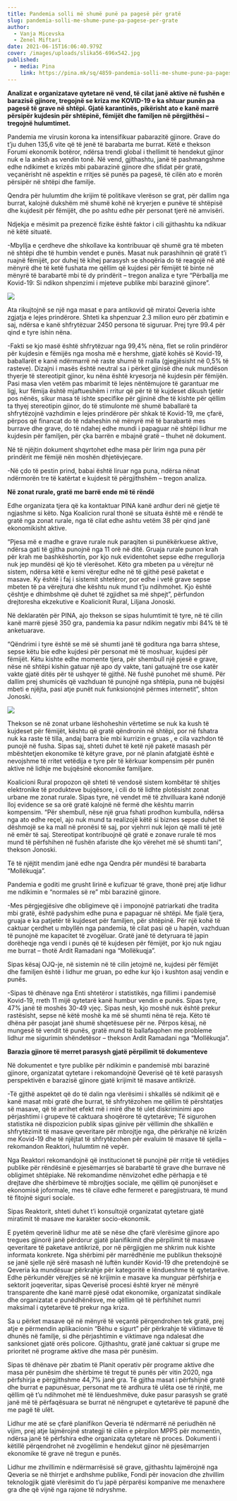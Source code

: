 ```yaml
---
title: Pandemia solli më shumë punë pa pagesë për gratë
slug: pandemia-solli-me-shume-pune-pa-pagese-per-grate
author:
  - Vanja Micevska
  - Zenel Miftari
date: 2021-06-15T16:06:40.979Z
cover: /images/uploads/slika56-696x542.jpg
published:
  - media: Pina
    link: https://pina.mk/sq/4859-pandemia-solli-me-shume-pune-pa-pagese-per-grate/
---
```

**Analizat e organizatave qytetare në vend, të cilat janë aktive në fushën e barazisë gjinore, tregojnë se kriza me KOVID-19 e ka shtuar punën pa pagesë të grave në shtëpi. Gjatë karantinës, pikërisht ato e kanë marrë përsipër kujdesin për shtëpinë, fëmijët dhe familjen në përgjithësi – tregojnë hulumtimet.**

Pandemia me virusin korona ka intensifikuar pabarazitë gjinore. Grave do t’ju duhen 135,6 vite që të jenë të barabarta me burrat. Këtë e thekson Forumi ekonomik botëror, ndërsa trendi global i thellimit të hendekut gjinor nuk e la anësh as vendin tonë. Në vend, gjithashtu, janë të pashmangshme edhe ndikimet e krizës mbi pabarazinë gjinore dhe sfidat për gratë, veçanërisht në aspektin e rritjes së punës pa pagesë, të cilën ato e morën përsipër në shtëpi dhe familje.

Qendra për hulumtim dhe krijim të politikave vlerëson se grat, për dallim nga burrat, kalojnë dukshëm më shumë kohë në kryerjen e punëve të shtëpisë dhe kujdesit për fëmijët, dhe po ashtu edhe për personat tjerë në amvisëri.

Ndjekja e mësimit pa prezencë fizike është faktor i cili gjithashtu ka ndikuar në këtë situatë.

\-Mbyllja e çerdheve dhe shkollave ka kontribuuar që shumë gra të mbeten në shtëpi dhe të humbin vendet e punës. Masat nuk parashihnin që gratë t’i ruajnë fëmijët, por duhej të kihej parasysh se shoqëria do të reagojë në atë mënyrë dhe të ketë fushata me qëllim që kujdesi për fëmijët të binte në mënyrë të barabartë mbi të dy prindërit – tregon analiza e tyre “Përballja me Kovid-19: Si ndikon shpenzimi i mjeteve publike mbi barazinë gjinore”.

![](/images/uploads/3.jpg)

Ata rikujtojnë se një nga masat e para antikovid që miratoi Qeveria ishte zgjatja e lejes prindërore. Shteti ka shpenzuar 2.3 milion euro për zbatimin e saj, ndërsa e kanë shfrytëzuar 2450 persona të siguruar. Prej tyre 99.4 për qind e tyre ishin nëna.

\-Fakti se kjo masë është shfrytëzuar nga 99,4% nëna, flet se rolin prindëror për kujdesin e fëmijës nga mosha më e hershme, gjatë kohës së Kovid-19, baballarët e kanë ndërmarrë në raste shumë të rralla (gjegjësisht në 0,5% të rasteve). Dizajni i masës është neutral sa i përket gjinisë dhe nuk mundëson thyerje të stereotipit gjinor, ku nëna është kryesorja në kujdesin për fëmijën. Pasi masa vlen vetëm pas mbarimit të lejes nëntëmujore të garantuar me ligj, kur fëmija është mjaftueshëm i rritur që për të të kujdeset dikush tjetër pos nënës, sikur masa të ishte specifike për gjininë dhe të kishte për qëllim ta thyej stereotipin gjinor, do të stimulonte më shumë baballarë ta shfrytëzojnë vazhdimin e lejes prindërore për shkak të Kovid-19, me çfarë, përpos që financat do të ndaheshin në mënyrë më të barabartë mes burrave dhe grave, do të ndahej edhe mundi i papaguar në shtëpi lidhur me kujdesin për familjen, për çka barrën e mbajnë gratë – thuhet në dokument.

Në të njëjtin dokument shqyrtohet edhe masa për lirim nga puna për prindërit me fëmijë nën moshën dhjetëvjeçare.

\-Në çdo të pestin prind, babai është liruar nga puna, ndërsa nënat ndërmorën tre të katërtat e kujdesit të përgjithshëm – tregon analiza.

**Në zonat rurale, gratë me barrë ende më të rëndë**

Edhe organizata tjera që ka kontaktuar PINA kanë ardhur deri në gjetje të ngjashme si këto. Nga Koalicion rural thonë se situata është më e rëndë te gratë nga zonat rurale, nga të cilat edhe ashtu vetëm 38 për qind janë ekonomikisht aktive.

“Pjesa më e madhe e grave rurale nuk paraqiten si punëkërkuese aktive, ndërsa gati të gjitha punojnë nga 11 orë në ditë. Gruaja rurale punon krah për krah me bashkëshortin, por kjo nuk evidentohet sepse edhe rregullorja nuk jep mundësi që kjo të vlerësohet. Këto gra mbeten pa u vërejtur në sistem, ndërsa këtë e kemi vërejtur edhe në të gjithë pesë paketat e masave. Ky është i faj i sistemit shtetëror, por edhe i vetë grave sepse mbeten të pa vërejtura dhe kështu nuk mund t’ju ndihmohet. Kjo është çështje e dhimbshme që duhet të zgjidhet sa më shpejt”, përfundon drejtoresha ekzekutive e Koalicionit Rural, Liljana Jonoski.

Në deklaratën për PINA, ajo thekson se sipas hulumtimit të tyre, në të cilin kanë marrë pjesë 350 gra, pandemia ka pasur ndikim negativ mbi 84% të të anketuarave.

“Qëndrimi i tyre është se më së shumti janë të goditura nga barra shtese, sepse këtu bie edhe kujdesi për personat më të moshuar, kujdesi për fëmijët. Këtu kishte edhe momente tjera, për shembull një pjesë e grave, nëse në shtëpi kishin gatuar një apo dy vakte, tani gatuajnë tre ose katër vakte gjatë ditës për të ushqyer të gjithë. Në fushë punohet më shumë. Për dallim prej shumicës që vazhduan të punojnë nga shtëpia, puna në bujqësi mbeti e njëjta, pasi atje punët nuk funksionojnë përmes internetit”, shton Jonoski.

![](/images/uploads/333.jpg)

Thekson se në zonat urbane lëshoheshin vërtetime se nuk ka kush të kujdeset për fëmijët, kështu që gratë qëndronin në shtëpi, por në fshatra nuk ka raste të tilla, andaj barra bie mbi kurrizin e gruas , e cila vazhdon të punojë në fusha. Sipas saj, shteti duhet të ketë një paketë masash për mbështetjen ekonomike të këtyre grave, por në planin afatgjatë është e nevojshme të rritet vetëdija e tyre për të kërkuar kompensim për punën aktive në lidhje me bujqësinë ekonomike familjare.

Koalicioni Rural propozon që shteti të vendosë sistem kombëtar të shitjes elektronike të produkteve bujqësore, i cili do të lidhte plotësisht zonat urbane me zonat rurale. Sipas tyre, në vendet më të zhvilluara kanë ndonjë lloj evidence se sa orë gratë kalojnë në fermë dhe kështu marrin kompensim. “Për shembull, nëse një grua fshati prodhon kumbulla, ndërsa nga ato edhe reçel, ajo nuk mund ta realizojë këtë si biznes sepse duhet të dëshmojë se ka mall në pronësi të saj, por vjehrri nuk lejon që malli të jetë në emër të saj. Stereotipat kontribuojnë që gratë e zonave rurale të mos mund të përfshihen në fushën afariste dhe kjo vërehet më së shumti tani”, thekson Jonoski.

Të të njëjtit mendim janë edhe nga Qendra për mundësi të barabarta “Mollëkuqja”.

Pandemia e goditi me grusht lirinë e kufizuar të grave, thonë prej atje lidhur me ndikimin e “normales së re” mbi barazinë gjinore.

\-Mes përgjegjësive dhe obligimeve që i imponojnë patriarkati dhe tradita mbi gratë, është padyshim edhe puna e papaguar në shtëpi. Me fjalë tjera, gruaja e ka patjetër të kujdeset për familjen, për shtëpinë. Për një kohë të caktuar çerdhet u mbyllën nga pandemia, të cilat pasi që u hapën, vazhduan të punojnë me kapacitet të zvogëluar. Gratë janë të detyruara të japin dorëheqje nga vendi i punës që të kujdesen për fëmijët, por kjo nuk ngjau me burrat – thotë Ardit Ramadani nga “Mollëkuqja”.

Sipas kësaj OJQ-je, në sistemin në të cilin jetojmë ne, kujdesi për fëmijët dhe familjen është i lidhur me gruan, po edhe kur kjo i kushton asaj vendin e punës.

\-Sipas të dhënave nga Enti shtetëror i statistikës, nga fillimi i pandemisë Kovid-19, rreth 11 mijë qytetarë kanë humbur vendin e punës. Sipas tyre, 47% janë të moshës 30-49 vjeç. Sipas nesh, kjo moshë nuk është prekur rastësisht, sepse në këtë moshë ka më së shumti nëna të reja. Këto të dhëna për pasojat janë shumë shqetësuese për ne. Përpos kësaj, në mungesë të vendit të punës, gratë mund të ballafaqohen me probleme lidhur me sigurimin shëndetësor – thekson Ardit Ramadani nga “Mollëkuqja”.

**Barazia gjinore të merret parasysh gjatë përpilimit të dokumenteve**

Në dokumentet e tyre publike për ndikimin e pandemisë mbi barazinë gjinore, organizatat qytetare i rekomandojnë Qeverisë që të ketë parasysh perspektivën e barazisë gjinore gjatë krijimit të masave antikrizë.

\-Të gjithë aspektet që do të dalin nga vlerësimi i shkallës së ndikimit që e kanë masat mbi gratë dhe burrat, të shfrytëzohen me qëllim të përshtatjes së masave, që të arrihet efekt më i mirë dhe të ulet diskriminimi apo përjashtimi i grupeve të caktuara shoqërore të qytetarëve; Të sigurohen statistika në dispozicion publik sipas gjinive për vëllimin dhe shkallën e shfrytëzimit të masave qeveritare për mbrojtje nga, dhe përkrahje në krizën me Kovid-19 dhe të njëjtat të shfrytëzohen për evaluim të masave të sjella – rekomandon Reaktori, hulumtim në vepër.

Nga Reaktori rekomandojnë që institucionet të punojnë për rritje të vetëdijes publike për rëndësinë e pjesëmarrjes së barabartë të grave dhe burrave në obligimet shtëpiake. Në rekomandime nënvizohet edhe përhapja e të drejtave dhe shërbimeve të mbrojtjes sociale, me qëllim që punonjëset e ekonomisë joformale, mes të cilave edhe fermeret e paregjistruara, të mund të fitojnë siguri sociale.

Sipas Reaktorit, shteti duhet t’i konsultojë organizatat qytetare gjatë miratimit të masave me karakter socio-ekonomik.

E pyetëm qeverinë lidhur me atë se nëse dhe çfarë vlerësime gjinore apo tregues gjinorë janë përdorur gjatë planifikimit dhe përpilimit të masave qeveritare të paketave antikrizë, por në përgjigjen me shkrim nuk kishte informata konkrete. Nga shërbimi për marrëdhënie me publikun theksojnë se janë sjelle një sërë masash në luftën kundër Kovid-19 dhe pretendojnë se Qeveria ka mundësuar përkrahje për kategoritë e lëndueshme të qytetarëve. Edhe përkundër vërejtjes së në krijimin e masave ka munguar përfshirja e sektorit joqeveritar, sipas Qeverisë procesi është kryer në mënyrë transparente dhe kanë marrë pjesë odat ekonomike, organizatat sindikale dhe organizatat e punëdhënësve, me qëllim që të përfshihet numri maksimal i qytetarëve të prekur nga kriza.

Sa u përket masave që në mënyrë të veçantë përqendrohen tek gratë, prej atje e përmendin aplikacionin “Bëhu e sigurt” për përkrahje të viktimave të dhunës në familje, si dhe përjashtimin e viktimave nga ndalesat dhe sanksionet gjatë orës policore. Gjithashtu, gratë janë caktuar si grupe me prioritet në programe aktive dhe masa për punësim.

Sipas të dhënave për zbatim të Planit operativ për programe aktive dhe masa për punësim dhe shërbime të tregut të punës për vitin 2020, nga përfshirja e përgjithshme 44,7% janë gra. Të gjitha masat i përfshijnë gratë dhe burrat e papunësuar, personat me të ardhura të ulëta ose të rinjtë, me qëllim që t’u ndihmohet më të lëndueshmëve, duke pasur parasysh se gratë janë më të përfaqësuara se burrat në nëngrupet e qytetarëve të papunë dhe me pagë të ulët.

Lidhur me atë se çfarë planifikon Qeveria të ndërmarrë në periudhën në vijim, prej atje lajmërojnë strategji të cilën e përpilon MPPS për momentin, ndërsa janë të përfshira edhe organizata qytetare në proces. Dokumenti i këtillë përqendrohet në zvogëlimin e hendekut gjinor në pjesëmarrjen ekonomike të grave në tregun e punës.

Lidhur me zhvillimin e ndërmarrësisë së grave, gjithashtu lajmërojnë nga Qeveria se në thirrjet e ardhshme publike, Fondi për inovacion dhe zhvillim teknologjik gjatë vlerësimit do t’u japë përparësi kompanive me menaxhere gra dhe që vijnë nga rajone të ndryshme.